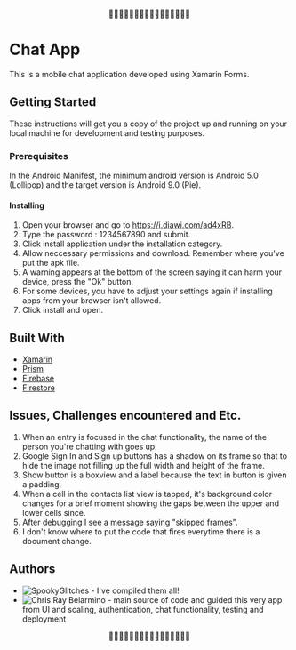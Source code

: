 <p align="center">👻💀👻💀👻💀👻💀👻💀👻💀👻💀👻💀</p>

# Chat App

This is a mobile chat application developed using Xamarin Forms.

## Getting Started

These instructions will get you a copy of the project up and running on your local machine for development and testing purposes.

### Prerequisites

In the Android Manifest, the minimum android version is Android 5.0 (Lollipop) and the target version is Android 9.0 (Pie).

#### Installing

1. Open your browser and go to https://i.diawi.com/ad4xRB.
2. Type the password : 1234567890 and submit.
3. Click install application under the installation category.
4. Allow neccessary permissions and download. Remember where you've put the apk file.
5. A warning appears at the bottom of the screen saying it can harm your device, press the "Ok" button.
6. For some devices, you have to adjust your settings again if installing apps from your browser isn't allowed.
7. Click install and open.

## Built With

- [Xamarin](https://dotnet.microsoft.com/apps/xamarin)
- [Prism](https://prismlibrary.com/)
- [Firebase](https://firebase.google.com/)
- [Firestore](https://firebase.google.com/docs/firestore)

## Issues, Challenges encountered and Etc.

1. When an entry is focused in the chat functionality, the name of the person you're chatting with goes up.
2. Google Sign In and Sign up buttons has a shadow on its frame so that to hide the image not filling up the full width and height of the frame.
3. Show button is a boxview and a label because the text in button is given a padding.
4. When a cell in the contacts list view is tapped, it's background color changes for a brief moment showing the gaps between the upper and lower cells since.
5. After debugging I see a message saying "skipped frames".
6. I don't know where to put the code that fires everytime there is a document change.

## Authors

- ![SpookyGlitches](https://github.com/SpookyGlitches) - I've compiled them all!
- ![Chris  Ray Belarmino](https://github.com/raychrisbelarmino) - main source of code and guided this very app from UI and scaling, authentication, chat functionality, testing and deployment

<p align="center">👻💀👻💀👻💀👻💀👻💀👻💀👻💀👻💀</p>
